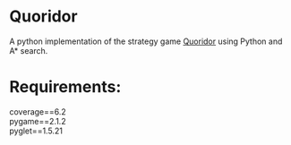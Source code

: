 # Quoridor
A python implementation of the strategy game [Quoridor](https://en.wikipedia.org/wiki/Quoridor) using Python and A* search.

# Requirements:
coverage==6.2 <br />
pygame==2.1.2 <br />
pyglet==1.5.21
